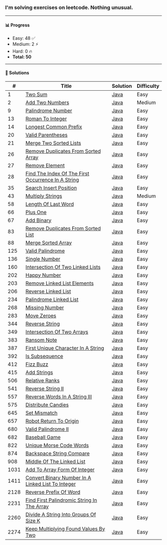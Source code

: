 ### I'm solving exercises on leetcode. Nothing unusual.
---

#### 📊 Progress

- Easy: 48 ✅  
- Medium: 2 ⚡  
- Hard: 0 🔥  
- **Total: 50**

---

#### 📘 Solutions

| #   | Title | Solution | Difficulty |
|-----|-------|----------|------------|
| 1 | [Two Sum](https://leetcode.com/problems/two-sum) | [Java](0001-two-sum) | Easy |
| 2 | [Add Two Numbers](https://leetcode.com/problems/add-two-numbers) | [Java](0002-add-two-numbers) | Medium |
| 9 | [Palindrome Number](https://leetcode.com/problems/palindrome-number) | [Java](0009-palindrome-number) | Easy |
| 13 | [Roman To Integer](https://leetcode.com/problems/roman-to-integer) | [Java](0013-roman-to-integer) | Easy |
| 14 | [Longest Common Prefix](https://leetcode.com/problems/longest-common-prefix) | [Java](0014-longest-common-prefix) | Easy |
| 20 | [Valid Parentheses](https://leetcode.com/problems/valid-parentheses) | [Java](0020-valid-parentheses) | Easy |
| 21 | [Merge Two Sorted Lists](https://leetcode.com/problems/merge-two-sorted-lists) | [Java](0021-merge-two-sorted-lists) | Easy |
| 26 | [Remove Duplicates From Sorted Array](https://leetcode.com/problems/remove-duplicates-from-sorted-array) | [Java](0026-remove-duplicates-from-sorted-array) | Easy |
| 27 | [Remove Element](https://leetcode.com/problems/remove-element) | [Java](0027-remove-element) | Easy |
| 28 | [Find The Index Of The First Occurrence In A String](https://leetcode.com/problems/find-the-index-of-the-first-occurrence-in-a-string) | [Java](0028-find-the-index-of-the-first-occurrence-in-a-string) | Easy |
| 35 | [Search Insert Position](https://leetcode.com/problems/search-insert-position) | [Java](0035-search-insert-position) | Easy |
| 43 | [Multiply Strings](https://leetcode.com/problems/multiply-strings) | [Java](0043-multiply-strings) | Medium |
| 58 | [Length Of Last Word](https://leetcode.com/problems/length-of-last-word) | [Java](0058-length-of-last-word) | Easy |
| 66 | [Plus One](https://leetcode.com/problems/plus-one) | [Java](0066-plus-one) | Easy |
| 67 | [Add Binary](https://leetcode.com/problems/add-binary) | [Java](0067-add-binary) | Easy |
| 83 | [Remove Duplicates From Sorted List](https://leetcode.com/problems/remove-duplicates-from-sorted-list) | [Java](0083-remove-duplicates-from-sorted-list) | Easy |
| 88 | [Merge Sorted Array](https://leetcode.com/problems/merge-sorted-array) | [Java](0088-merge-sorted-array) | Easy |
| 125 | [Valid Palindrome](https://leetcode.com/problems/valid-palindrome) | [Java](0125-valid-palindrome) | Easy |
| 136 | [Single Number](https://leetcode.com/problems/single-number) | [Java](0136-single-number) | Easy |
| 160 | [Intersection Of Two Linked Lists](https://leetcode.com/problems/intersection-of-two-linked-lists) | [Java](0160-intersection-of-two-linked-lists) | Easy |
| 202 | [Happy Number](https://leetcode.com/problems/happy-number) | [Java](0202-happy-number) | Easy |
| 203 | [Remove Linked List Elements](https://leetcode.com/problems/remove-linked-list-elements) | [Java](0203-remove-linked-list-elements) | Easy |
| 206 | [Reverse Linked List](https://leetcode.com/problems/reverse-linked-list) | [Java](0206-reverse-linked-list) | Easy |
| 234 | [Palindrome Linked List](https://leetcode.com/problems/palindrome-linked-list) | [Java](0234-palindrome-linked-list) | Easy |
| 268 | [Missing Number](https://leetcode.com/problems/missing-number) | [Java](0268-missing-number) | Easy |
| 283 | [Move Zeroes](https://leetcode.com/problems/move-zeroes) | [Java](0283-move-zeroes) | Easy |
| 344 | [Reverse String](https://leetcode.com/problems/reverse-string) | [Java](0344-reverse-string) | Easy |
| 349 | [Intersection Of Two Arrays](https://leetcode.com/problems/intersection-of-two-arrays) | [Java](0349-intersection-of-two-arrays) | Easy |
| 383 | [Ransom Note](https://leetcode.com/problems/ransom-note) | [Java](0383-ransom-note) | Easy |
| 387 | [First Unique Character In A String](https://leetcode.com/problems/first-unique-character-in-a-string) | [Java](0387-first-unique-character-in-a-string) | Easy |
| 392 | [Is Subsequence](https://leetcode.com/problems/is-subsequence) | [Java](0392-is-subsequence) | Easy |
| 412 | [Fizz Buzz](https://leetcode.com/problems/fizz-buzz) | [Java](0412-fizz-buzz) | Easy |
| 415 | [Add Strings](https://leetcode.com/problems/add-strings) | [Java](0415-add-strings) | Easy |
| 506 | [Relative Ranks](https://leetcode.com/problems/relative-ranks) | [Java](0506-relative-ranks) | Easy |
| 541 | [Reverse String II](https://leetcode.com/problems/reverse-string-ii) | [Java](0541-reverse-string-ii) | Easy |
| 557 | [Reverse Words In A String III](https://leetcode.com/problems/reverse-words-in-a-string-iii) | [Java](0557-reverse-words-in-a-string-iii) | Easy |
| 575 | [Distribute Candies](https://leetcode.com/problems/distribute-candies) | [Java](0575-distribute-candies) | Easy |
| 645 | [Set Mismatch](https://leetcode.com/problems/set-mismatch) | [Java](0645-set-mismatch) | Easy |
| 657 | [Robot Return To Origin](https://leetcode.com/problems/robot-return-to-origin) | [Java](0657-robot-return-to-origin) | Easy |
| 680 | [Valid Palindrome II](https://leetcode.com/problems/valid-palindrome-ii) | [Java](0680-valid-palindrome-ii) | Easy |
| 682 | [Baseball Game](https://leetcode.com/problems/baseball-game) | [Java](0682-baseball-game) | Easy |
| 822 | [Unique Morse Code Words](https://leetcode.com/problems/unique-morse-code-words) | [Java](0822-unique-morse-code-words) | Easy |
| 874 | [Backspace String Compare](https://leetcode.com/problems/backspace-string-compare) | [Java](0874-backspace-string-compare) | Easy |
| 908 | [Middle Of The Linked List](https://leetcode.com/problems/middle-of-the-linked-list) | [Java](0908-middle-of-the-linked-list) | Easy |
| 1031 | [Add To Array Form Of Integer](https://leetcode.com/problems/add-to-array-form-of-integer) | [Java](1031-add-to-array-form-of-integer) | Easy |
| 1411 | [Convert Binary Number In A Linked List To Integer](https://leetcode.com/problems/convert-binary-number-in-a-linked-list-to-integer) | [Java](1411-convert-binary-number-in-a-linked-list-to-integer) | Easy |
| 2128 | [Reverse Prefix Of Word](https://leetcode.com/problems/reverse-prefix-of-word) | [Java](2128-reverse-prefix-of-word) | Easy |
| 2231 | [Find First Palindromic String In The Array](https://leetcode.com/problems/find-first-palindromic-string-in-the-array) | [Java](2231-find-first-palindromic-string-in-the-array) | Easy |
| 2260 | [Divide A String Into Groups Of Size K](https://leetcode.com/problems/divide-a-string-into-groups-of-size-k) | [Java](2260-divide-a-string-into-groups-of-size-k) | Easy |
| 2274 | [Keep Multiplying Found Values By Two](https://leetcode.com/problems/keep-multiplying-found-values-by-two) | [Java](2274-keep-multiplying-found-values-by-two) | Easy |
